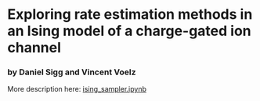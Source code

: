 # Exploring rate estimation methods in an Ising model of a charge-gated ion channel

### by Daniel Sigg and Vincent Voelz


More description here: [ising_sampler.ipynb](ising_sampler.ipynb)
